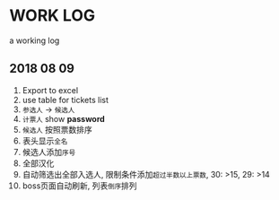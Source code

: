 # WORK LOG

a working log

## 2018 08 09

1. Export to excel
2. use table for tickets list
3. `参选人` -> `候选人`
4. `计票人` show __password__
5. `候选人` 按照票数排序
6. 表头显示`全名`
7. 候选人添加`序号`
8. 全部汉化
9. 自动筛选出全部入选人, 限制条件添加`超过半数以上票数`, 30: >15, 29: >14
10. boss页面自动刷新, 列表`倒序`排列